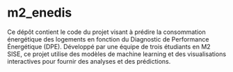 # m2_enedis
Ce dépôt contient le code du projet visant à prédire la consommation énergétique des logements en fonction du Diagnostic de Performance Énergétique (DPE). Développé par une équipe de trois étudiants en M2 SISE, ce projet utilise des modèles de machine learning et des visualisations interactives pour fournir des analyses et des prédictions.
